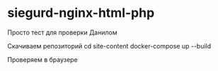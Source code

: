 # siegurd-nginx-html-php
Просто тест для проверки Данилом


Скачиваем репозиторий
cd site-content
docker-compose up --build

Проверяем в браузере

